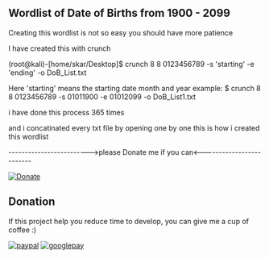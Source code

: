 ## Wordlist of Date of Births from 1900 - 2099

Creating this wordlist is not so easy you should have more patience

I have created this with crunch

(root@kali)-[home/skar/Desktop]$ crunch 8 8 0123456789 -s 'starting' -e 'ending' -o DoB_List.txt

Here 'starting' means the starting date month and year 
example: $ crunch 8 8 0123456789 -s 01011900 -e 01012099 -o DoB_List1.txt

i have done this process 365 times

and i concatinated every txt file by opening one by one this is how i created this wordlist

------------------------->please Donate me if you can<-------------------------

[![Donate](https://img.shields.io/badge/Donate-PayPal-green.svg)](https://paypal.me/Rural2017?locale.x=en_GB) 
## Donation
If this project help you reduce time to develop, you can give me a cup of coffee :) 

[![paypal](https://www.paypalobjects.com/en_US/i/btn/btn_donateCC_LG.gif)](https://paypal.me/Rural2017?locale.x=en_GB)
[![googlepay](https://www.nicepng.com/png/full/360-3606562_bhim-logo-bhim-upi.png)](https://gpay.app.goo.gl/pay-itjN41CCgzY)

